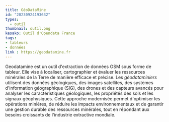 ```yaml
---
title: GéoDataMine
id: "20230924193632"
types:
  - outil
thumbnail: outil.png
kesako: Outil d'Opendata France
tags:
- tableurs
- données
link : https://geodatamine.fr
---
```



Geodatamine est un outil d'extraction de données OSM sous forme de tableur. Elle vise à localiser, cartographier et évaluer les ressources minérales de la Terre de manière efficace et précise. Les *géodataminiers* utilisent des données géologiques, des images satellites, des systèmes d'information géographique (SIG), des drones et des capteurs avancés pour analyser les caractéristiques géologiques, les propriétés des sols et les signaux géophysiques. Cette approche modernisée permet d'optimiser les opérations minières, de réduire les impacts environnementaux et de garantir une gestion durable des ressources minérales, tout en répondant aux besoins croissants de l'industrie extractive mondiale.


